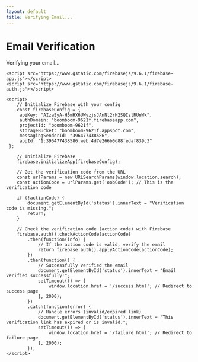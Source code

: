 ```yaml
---
layout: default
title: Verifying Email...
---
```


 <!DOCTYPE html>
<html lang="en">
<head>
    <meta charset="UTF-8">
    <meta name="viewport" content="width=device-width, initial-scale=1.0">
    <title>Email Verification</title>
</head>
<body>
    <h1>Email Verification</h1>
    <p id="status">Verifying your email...</p>

    <script src="https://www.gstatic.com/firebasejs/9.6.1/firebase-app.js"></script>
    <script src="https://www.gstatic.com/firebasejs/9.6.1/firebase-auth.js"></script>

    <script>
        // Initialize Firebase with your config
        const firebaseConfig = {
         apiKey: "AIzaSyA-H5mHX6UWyzjsJAnNl2rH2SQIzlRUnWk",
         authDomain: "boomboom-9621f.firebaseapp.com",
         projectId: "boomboom-9621f",
         storageBucket: "boomboom-9621f.appspot.com",
         messagingSenderId: "396477438586",
         appId: "1:396477438586:web:4d7e266b0d88fedaf839c3"
     };

        // Initialize Firebase
        firebase.initializeApp(firebaseConfig);

        // Get the verification code from the URL
        const urlParams = new URLSearchParams(window.location.search);
        const actionCode = urlParams.get('oobCode'); // This is the verification code

        if (!actionCode) {
            document.getElementById('status').innerText = "Verification code is missing.";
            return;
        }

        // Check the verification code (action code) with Firebase
        firebase.auth().checkActionCode(actionCode)
            .then(function(info) {
                // If the action code is valid, verify the email
                return firebase.auth().applyActionCode(actionCode);
            })
            .then(function() {
                // Successfully verified the email
                document.getElementById('status').innerText = "Email verified successfully!";
                setTimeout(() => {
                    window.location.href = '/success.html'; // Redirect to success page
                }, 2000);
            })
            .catch(function(error) {
                // Handle errors (invalid/expired link)
                document.getElementById('status').innerText = "This verification link has expired or is invalid.";
                setTimeout(() => {
                    window.location.href = '/failure.html'; // Redirect to failure page
                }, 2000);
            });
    </script>
</body>
</html>


